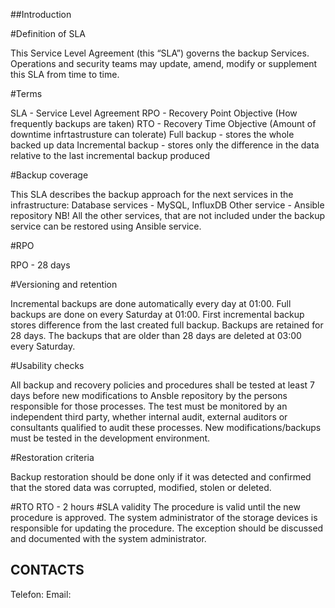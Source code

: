 ##Introduction

#Definition of SLA

This Service Level Agreement (this “SLA”) governs the backup Services. Operations and security teams may update, amend, modify or supplement this SLA from time to time.

#Terms

SLA - Service Level Agreement
RPO - Recovery Point Objective (How frequently backups are taken)
RTO - Recovery Time Objective (Amount of downtime infrtastrusture can tolerate)
Full backup - stores the whole backed up data
Incremental backup - stores only the difference in the data relative to the last incremental backup produced

#Backup coverage

This SLA describes the backup approach for the next services in the infrastructure:
Database services - MySQL, InfluxDB
Other service - Ansible repository
NB! All the other services, that are not included under the backup service can be restored using Ansible service.

#RPO

RPO - 28 days

#Versioning and retention

Incremental backups are done automatically every day at 01:00.
Full backups are done on every Saturday at 01:00.
First incremental backup stores difference from the last created full backup.
Backups are retained for 28 days.
The backups that are older than 28 days are deleted at 03:00 every Saturday.

#Usability checks

All backup and recovery policies and procedures shall be tested at least 7 days before new modifications to Ansble repository by the persons responsible for those processes. 
The test must be monitored by an independent third party, whether internal audit, external auditors or consultants qualified to audit these processes.
New modifications/backups must be tested in the development environment.

#Restoration criteria

Backup restoration should be done only if it was detected and confirmed that the stored data was corrupted, modified, stolen or deleted.

#RTO
RTO - 2 hours
#SLA validity
The procedure is valid until the new procedure is approved.
The system administrator of the storage devices is responsible for updating the procedure.
The exception should be discussed and documented with the system administrator.


## CONTACTS

Telefon:
Email:
